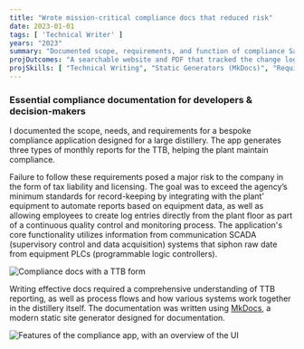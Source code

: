 ```yaml
---
title: "Wrote mission-critical compliance docs that reduced risk"
date: 2023-01-01
tags: [ 'Technical Writer' ]
years: "2023"
summary: "Documented scope, requirements, and function of compliance SaaS app"
projOutcomes: "A searchable website and PDF that tracked the change log and processes for a distillery application used to generate reports and meet requirements set out by the TTB (Alcohol and Tobacco Tax and Trade Bureau)."
projSkills: [ "Technical Writing", "Static Generators (MkDocs)", "Requirements Definition", "Change Management", "Communication", "Process Mapping" ]
---
```


### Essential compliance documentation for developers & decision-makers

I documented the scope, needs, and requirements for a bespoke compliance application designed for a large distillery. The app generates three types of monthly reports for the TTB, helping the plant maintain compliance. 

Failure to follow these requirements posed a major risk to the company in the form of tax liability and licensing. The goal was to exceed the agency&rsquo;s minimum standards for record-keeping by integrating with the plant&rsquo; equipment to automate reports based on equipment data, as well as allowing employees to create log entries directly from the plant floor as part of a continuous quality control and monitoring process. The application's core functionality utilizes information from communication SCADA (supervisory control and data acquisition) systems that siphon raw date from equipment PLCs (programmable logic controllers).

![Compliance docs with a TTB form](/compliance-docs-ttb-sample.webp)

Writing effective docs required a comprehensive understanding of TTB reporting, as well as process flows and how various systems work together in the distillery itself. The documentation was written using [MkDocs](https://www.mkdocs.org/), a modern static site generator designed for documentation. 

![Features of the compliance app, with an overview of the UI](/compliance-2.webp)

